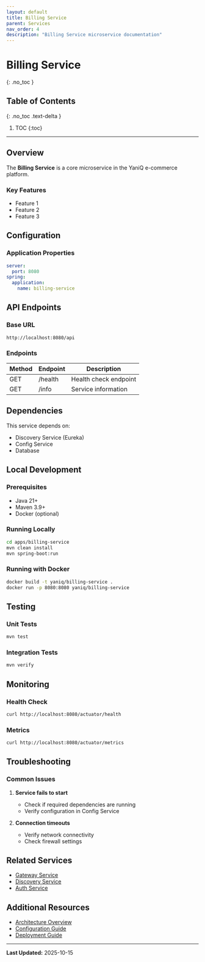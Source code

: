 ```yaml
---
layout: default
title: Billing Service
parent: Services
nav_order: 4
description: "Billing Service microservice documentation"
---
```


# Billing Service
{: .no_toc }

## Table of Contents
{: .no_toc .text-delta }

1. TOC
{:toc}

---

## Overview

The **Billing Service** is a core microservice in the YaniQ e-commerce platform.

### Key Features

- Feature 1
- Feature 2
- Feature 3

## Configuration

### Application Properties

```yaml
server:
  port: 8080
spring:
  application:
    name: billing-service
```

## API Endpoints

### Base URL

```
http://localhost:8080/api
```

### Endpoints

| Method | Endpoint | Description |
|--------|----------|-------------|
| GET | /health | Health check endpoint |
| GET | /info | Service information |

## Dependencies

This service depends on:

- Discovery Service (Eureka)
- Config Service
- Database

## Local Development

### Prerequisites

- Java 21+
- Maven 3.9+
- Docker (optional)

### Running Locally

```bash
cd apps/billing-service
mvn clean install
mvn spring-boot:run
```

### Running with Docker

```bash
docker build -t yaniq/billing-service .
docker run -p 8080:8080 yaniq/billing-service
```

## Testing

### Unit Tests

```bash
mvn test
```

### Integration Tests

```bash
mvn verify
```

## Monitoring

### Health Check

```bash
curl http://localhost:8080/actuator/health
```

### Metrics

```bash
curl http://localhost:8080/actuator/metrics
```

## Troubleshooting

### Common Issues

1. **Service fails to start**
   - Check if required dependencies are running
   - Verify configuration in Config Service

2. **Connection timeouts**
   - Verify network connectivity
   - Check firewall settings

## Related Services

- [Gateway Service](GATEWAY_SERVICE.md)
- [Discovery Service](DISCOVERY_SERVICE.md)
- [Auth Service](AUTH_SERVICE.md)

## Additional Resources

- [Architecture Overview](../pages/guides/ARCHITECTURE.md)
- [Configuration Guide](../pages/guides/CONFIGURATION.md)
- [Deployment Guide](../pages/guides/DEPLOYMENT.md)

---

**Last Updated:** 2025-10-15
